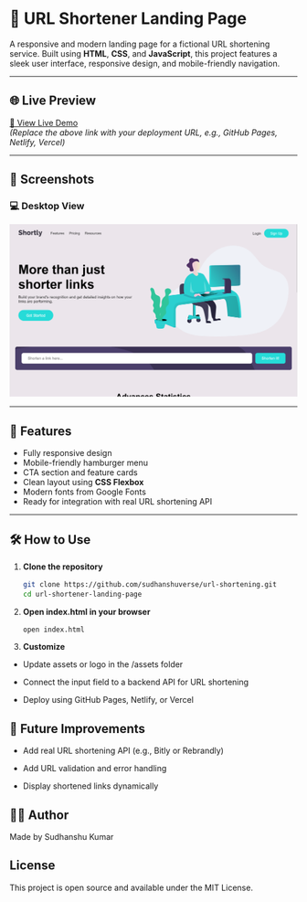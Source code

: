 # 🔗 URL Shortener Landing Page

A responsive and modern landing page for a fictional URL shortening service. Built using **HTML**, **CSS**, and **JavaScript**, this project features a sleek user interface, responsive design, and mobile-friendly navigation.

---

## 🌐 Live Preview

[🔴 View Live Demo](https://your-live-site-link.com)  
_(Replace the above link with your deployment URL, e.g., GitHub Pages, Netlify, Vercel)_

---

## 📸 Screenshots

### 💻 Desktop View
![Desktop View](./assets/screenshot.png)


---

## 🚀 Features

- Fully responsive design
- Mobile-friendly hamburger menu
- CTA section and feature cards
- Clean layout using **CSS Flexbox**
- Modern fonts from Google Fonts
- Ready for integration with real URL shortening API

---

## 🛠️ How to Use

1. **Clone the repository**

   ```bash
   git clone https://github.com/sudhanshuverse/url-shortening.git
   cd url-shortener-landing-page
   ```

2. **Open index.html in your browser**

    ```bash
    open index.html
    ```

2. **Customize**

- Update assets or logo in the /assets folder

- Connect the input field to a backend API for URL shortening

- Deploy using GitHub Pages, Netlify, or Vercel


## 📌 Future Improvements

- Add real URL shortening API (e.g., Bitly or Rebrandly)

- Add URL validation and error handling

- Display shortened links dynamically

## 🧑‍💻 Author
Made by Sudhanshu Kumar

## License
This project is open source and available under the MIT License.
